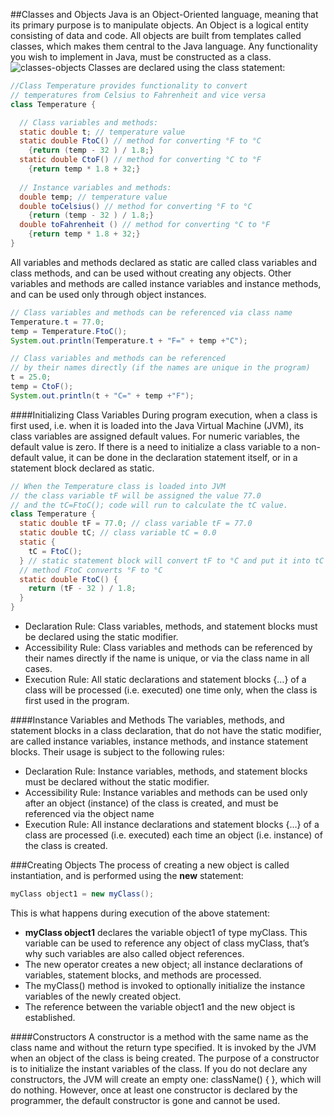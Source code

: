 ##Classes and Objects
Java is an Object-Oriented language, meaning that its primary purpose is to manipulate objects. An Object is a logical entity 
consisting of data and code. All objects are built from templates called classes, which makes them central to the Java language. 
Any functionality you wish to implement in Java, must be constructed as a class.
![classes-objects](https://cloud.githubusercontent.com/assets/13823751/21015511/e0b9f228-bd27-11e6-8303-152cdf3cfe3c.jpg)
Classes are declared using the class statement:
```java
//Class Temperature provides functionality to convert
// temperatures from Celsius to Fahrenheit and vice versa
class Temperature {

  // Class variables and methods:
  static double t; // temperature value
  static double FtoC() // method for converting °F to °C
    {return (temp - 32 ) / 1.8;}
  static double CtoF() // method for converting °C to °F
    {return temp * 1.8 + 32;}
    
  // Instance variables and methods:
  double temp; // temperature value
  double toCelsius() // method for converting °F to °C
    {return (temp - 32 ) / 1.8;}
  double toFahrenheit () // method for converting °C to °F
    {return temp * 1.8 + 32;}
}
```
All variables and methods declared as static are called class variables and class methods, and can be used without creating any objects. Other variables and methods are called instance variables and instance methods, and can be used only through object instances.
```java
// Class variables and methods can be referenced via class name
Temperature.t = 77.0;
temp = Temperature.FtoC();
System.out.println(Temperature.t + "F=" + temp +"C");

// Class variables and methods can be referenced
// by their names directly (if the names are unique in the program)
t = 25.0;
temp = CtoF();
System.out.println(t + "C=" + temp +"F");
```
####Initializing Class Variables
During program execution, when a class is first used, i.e. when it is loaded into the Java Virtual Machine (JVM), its class variables are assigned default values. For numeric variables, the default value is zero. If there is a need to initialize a class variable to a non-default value, it can be done in the declaration statement itself, or in a statement block declared as static.
```java
// When the Temperature class is loaded into JVM
// the class variable tF will be assigned the value 77.0
// and the tC=FtoC(); code will run to calculate the tC value.
class Temperature {
  static double tF = 77.0; // class variable tF = 77.0
  static double tC; // class variable tC = 0.0
  static { 
    tC = FtoC(); 
  } // static statement block will convert tF to °C and put it into tC
  // method FtoC converts °F to °C
  static double FtoC() {
    return (tF - 32 ) / 1.8;
  }
}
```
- Declaration Rule: Class variables, methods, and statement blocks must be declared using the static modifier.
- Accessibility Rule: Class variables and methods can be referenced by their names directly if the name is unique, or via the class name in all cases.
- Execution Rule: All static declarations and statement blocks {…} of a class will be processed (i.e. executed) one time only, when the class is first used in the program.

####Instance Variables and Methods
The variables, methods, and statement blocks in a class declaration, that do not have the static modifier, are called instance variables, instance methods, and instance statement blocks. Their usage is subject to the following rules:
- Declaration Rule: Instance variables, methods, and statement blocks must be declared without the static modifier.
- Accessibility Rule: Instance variables and methods can be used only after an object (instance) of the class is created, and must be referenced via the object name
- Execution Rule: All instance declarations and statement blocks {…} of a class are processed (i.e. executed) each time an object (i.e. instance) of the class is created.

###Creating Objects
The process of creating a new object is called instantiation, and is performed using the **new** statement:
```java
myClass object1 = new myClass();
```
This is what happens during execution of the above statement:
- **myClass object1** declares the variable object1 of type myClass. This variable can be used to reference any object of class myClass, that’s why such variables are also called object references.
- The new operator creates a new object; all instance declarations of variables, statement blocks, and methods are processed.
- The myClass() method is invoked to optionally initialize the instance variables of the newly created object.
- The reference between the variable object1 and the new object is established.

####Constructors
A constructor is a method with the same name as the class name and without the return type specified. It is invoked by the JVM when an object of the class is being created. The purpose of a constructor is to initialize the instant variables of the class. If you do not declare any constructors, the JVM will create an empty one: className() { }, which will do nothing. However, once at least one constructor is declared by the programmer, the default constructor is gone and cannot be used.
